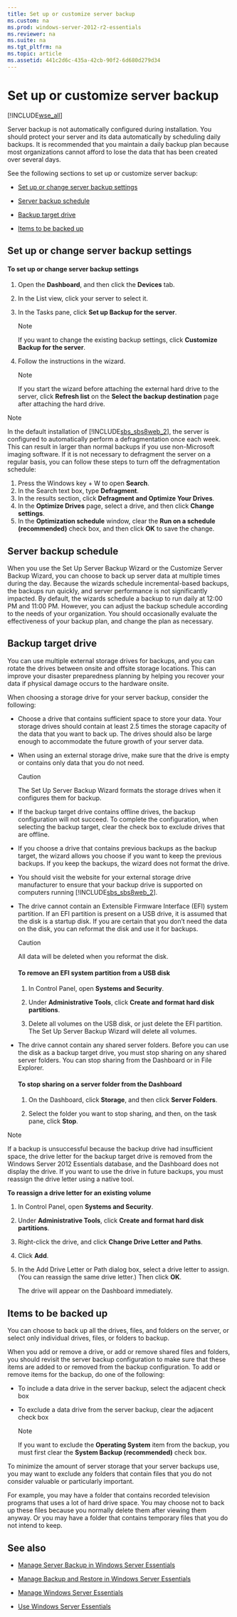 ```yaml
---
title: Set up or customize server backup
ms.custom: na
ms.prod: windows-server-2012-r2-essentials
ms.reviewer: na
ms.suite: na
ms.tgt_pltfrm: na
ms.topic: article
ms.assetid: 441c2d6c-435a-42cb-90f2-6d680d279d34
---
```

# Set up or customize server backup
[!INCLUDE[wse_all](../Token/wse_all_md.md)]  
  
Server backup is not automatically configured during installation. You should protect your server and its data automatically by scheduling daily backups. It is recommended that you maintain a daily backup plan because most organizations cannot afford to lose the data that has been created over several days.  
  
See the following sections to set up or customize server backup:  
  
-   [Set up or change server backup settings](../Topic/Set-up-or-customize-server-backup.md#BKMK_1)  
  
-   [Server backup schedule](../Topic/Set-up-or-customize-server-backup.md#BKMK_2)  
  
-   [Backup target drive](../Topic/Set-up-or-customize-server-backup.md#BKMK_Target)  
  
-   [Items to be backed up](../Topic/Set-up-or-customize-server-backup.md#BKMK_4)  
  
## <a name="BKMK_1"></a>Set up or change server backup settings  
  
#### To set up or change server backup settings  
  
1.  Open the **Dashboard**, and then click the **Devices** tab.  
  
2.  In the List view, click your server to select it.  
  
3.  In the Tasks pane, click **Set up Backup for the server**.  
  
    > [!NOTE]  
    > If you want to change the existing backup settings, click **Customize Backup for the server**.  
  
4.  Follow the instructions in the wizard.  
  
    > [!NOTE]  
    > If you start the wizard before attaching the external hard drive to the server, click **Refresh list** on the **Select the backup destination** page after attaching the hard drive.  
  
> [!NOTE]  
> In the default installation of [!INCLUDE[sbs_sbs8web_2](../Token/sbs_sbs8web_2_md.md)], the server is configured to automatically perform a defragmentation once each week. This can result in larger than normal backups if you use non\-Microsoft imaging software. If it is not necessary to defragment the server on a regular basis, you can follow these steps to turn off the defragmentation schedule:  
>   
> 1.  Press the Windows key \+ W to open **Search**.  
> 2.  In the Search text box, type **Defragment**.  
> 3.  In the results section, click **Defragment and Optimize Your Drives**.  
> 4.  In the **Optimize Drives** page, select a drive, and then click **Change settings**.  
> 5.  In the **Optimization schedule** window, clear the **Run on a schedule \(recommended\)** check box, and then click **OK** to save the change.  
  
## <a name="BKMK_2"></a>Server backup schedule  
When you use the Set Up Server Backup Wizard or the Customize Server Backup Wizard, you can choose to back up server data at multiple times during the day. Because the wizards schedule incremental\-based backups, the backups run quickly, and server performance is not significantly impacted. By default, the wizards schedule a backup to run daily at 12:00 PM and 11:00 PM. However, you can adjust the backup schedule according to the needs of your organization. You should occasionally evaluate the effectiveness of your backup plan, and change the plan as necessary.  
  
## <a name="BKMK_Target"></a>Backup target drive  
You can use multiple external storage drives for backups, and you can rotate the drives between onsite and offsite storage locations. This can improve your disaster preparedness planning by helping you recover your data if physical damage occurs to the hardware onsite.  
  
When choosing a storage drive for your server backup, consider the following:  
  
-   Choose a drive that contains sufficient space to store your data. Your storage drives should contain at least 2.5 times the storage capacity of the data that you want to back up. The drives should also be large enough to accommodate the future growth of your server data.  
  
-   When using an external storage drive, make sure that the drive is empty or contains only data that you do not need.  
  
    > [!CAUTION]  
    > The Set Up Server Backup Wizard formats the storage drives when it configures them for backup.  
  
-   If the backup target drive contains offline drives, the backup configuration will not succeed. To complete the configuration, when selecting the backup target, clear the check box to exclude drives that are offline.  
  
-   If you choose a drive that contains previous backups as the backup target, the wizard allows you choose if you want to keep the previous backups. If you keep the backups, the wizard does not format the drive.  
  
-   You should visit the website for your external storage drive manufacturer to ensure that your backup drive is supported on computers running [!INCLUDE[sbs_sbs8web_2](../Token/sbs_sbs8web_2_md.md)].  
  
-   The drive cannot contain an Extensible Firmware Interface \(EFI\) system partition. If an EFI partition is present on a USB drive, it is assumed that the disk is a startup disk. If you are certain that you don’t need the data on the disk, you can reformat the disk and use it for backups.  
  
    > [!CAUTION]  
    > All data will be deleted when you reformat the disk.  
  
    #### To remove an EFI system partition from a USB disk  
  
    1.  In Control Panel, open **Systems and Security**.  
  
    2.  Under **Administrative Tools**, click **Create and format hard disk partitions**.  
  
    3.  Delete all volumes on the USB disk, or just delete the EFI partition. The Set Up Server Backup Wizard will delete all volumes.  
  
-   The drive cannot contain any shared server folders. Before you can use the disk as a backup target drive, you must stop sharing on any shared server folders. You can stop sharing from the Dashboard or in File Explorer.  
  
    #### To stop sharing on a server folder from the Dashboard  
  
    1.  On the Dashboard, click **Storage**, and then click **Server Folders**.  
  
    2.  Select the folder you want to stop sharing, and then, on the task pane, click **Stop**.  
  
> [!NOTE]  
> If a backup is unsuccessful because the backup drive had insufficient space, the drive letter for the backup target drive is removed from the Windows Server 2012 Essentials database, and the Dashboard does not display the drive. If you want to use the drive in future backups, you must reassign the drive letter using a native tool.  
>   
> **To reassign a drive letter for an existing volume**  
>   
> 1.  In Control Panel, open **Systems and Security**.  
> 2.  Under **Administrative Tools**, click **Create and format hard disk partitions**.  
> 3.  Right\-click the drive, and click **Change Drive Letter and Paths**.  
> 4.  Click **Add**.  
> 5.  In the Add Drive Letter or Path dialog box, select a drive letter to assign. \(You can reassign the same drive letter.\) Then click **OK**.  
>   
>     The drive will appear on the Dashboard immediately.  
  
## <a name="BKMK_4"></a>Items to be backed up  
You can choose to back up all the drives, files, and folders on the server, or select only individual drives, files, or folders to backup.  
  
When you add or remove a drive, or add or remove shared files and folders, you should revisit the server backup configuration to make sure that these items are added to or removed from the backup configuration. To add or remove items for the backup, do one of the following:  
  
-   To include a data drive in the server backup, select the adjacent check box  
  
-   To exclude a data drive from the server backup, clear the adjacent check box  
  
    > [!NOTE]  
    > If you want to exclude the **Operating System** item from the backup, you must first clear the **System Backup \(recommended\)** check box.  
  
To minimize the amount of server storage that your server backups use, you may want to exclude any folders that contain files that you do not consider valuable or particularly important.  
  
For example, you may have a folder that contains recorded television programs that uses a lot of hard drive space. You may choose not to back up these files because you normally delete them after viewing them anyway. Or you may have a folder that contains temporary files that you do not intend to keep.  
  
## See also  
  
-   [Manage Server Backup in Windows Server Essentials](../Topic/Manage-Server-Backup-in-Windows-Server-Essentials.md)  
  
-   [Manage Backup and Restore in Windows Server Essentials](../Topic/Manage-Backup-and-Restore-in-Windows-Server-Essentials.md)  
  
-   [Manage Windows Server Essentials](../Topic/Manage-Windows-Server-Essentials.md)  
  
-   [Use Windows Server Essentials](../Topic/Use-Windows-Server-Essentials.md)  
  
